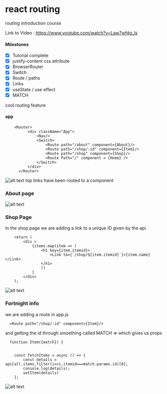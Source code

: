 # react routing 
routing introduction course

Link to Video : https://www.youtube.com/watch?v=Law7wfdg_ls
#### Milestones ####
- [x] Tutorial complete
- [x] justify-content css attribute
- [x] BrowserRouter
- [x] Switch
- [x] Route / paths
- [x] Links
- [x] useState / use effect
- [x] MATCH

cool routing feature

#### app ####  
```
    <Router>
          <div className="App">
              <Nav/>
              <Switch>
                  <Route path="/about" component={About}/>
                  <Route path="/shop/:id" component={Item}/>
                  <Route path="/shop" component={Shop}/>
                  <Route Path="/" component = {Home} />
              </Switch>
          </div>
      </Router>
```
![alt text](https://raw.githubusercontent.com/gondolin24/react-tutorial/master/routing/public/main.JPG)
top links have been routed to a component
### About page ###
![alt text](https://raw.githubusercontent.com/gondolin24/react-tutorial/master/routing/public/about.JPG)
### Shop Page ###
In the shop page we are adding a link to a unique ID given by the api.
```
    return (
        <div >
            {items.map(item => (
                <h1 key={item.itemid}>
                    <Link to={`/shop/${item.itemid}`}>{item.name}</Link>
                </h1>
                ))
            }
        </div>
    );
```
![alt text](https://raw.githubusercontent.com/gondolin24/react-tutorial/master/routing/public/shop.JPG)
### Fortnight info ###
we are adding a route in app.js 
```
  <Route path="/shop/:id" component={Item}/>
```

and getting the id through smoething called MATCH => which gives us props

```
  function Item({match}) {


    const fetchItems = async () => {
        const details = apiCall.items.filter(i=>i.itemid===match.params.id)[0];
        console.log(details);
        setItem(details)
    };

```

![alt text](https://raw.githubusercontent.com/gondolin24/react-tutorial/master/routing/public/singlepage.JPG)
